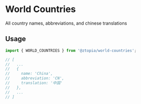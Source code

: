 # World Countries

All country names, abbreviations, and chinese translations

## Usage

```js
import { WORLD_COUNTRIES } from '@ztopia/world-countries';

// [
//   ...
//   {
//     name: 'China',
//     abbreviation: 'CN',
//     translation: '中国'
//   },
//   ...
// ]
```
